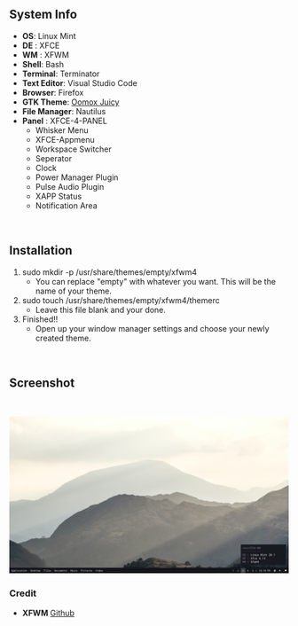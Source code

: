 ## System Info
+ **OS**: Linux Mint
+ **DE** : XFCE
+ **WM** : XFWM  
+ **Shell**: Bash
+ **Terminal**: Terminator
+ **Text Editor**: Visual Studio Code
+ **Browser**: Firefox
+ **GTK Theme**: [Oomox Juicy](https://github.com/caffeine01/arch-monochrome)
+ **File Manager**: Nautilus
+ **Panel** : XFCE-4-PANEL 
    + Whisker Menu  
    + XFCE-Appmenu 
    + Workspace Switcher 
    + Seperator 
    + Clock 
    + Power Manager Plugin
    + Pulse Audio Plugin
    + XAPP Status
    + Notification Area  

<br>

## Installation

1. sudo mkdir -p /usr/share/themes/empty/xfwm4
   - You can replace "empty" with whatever you want. This will be the name of your theme.
2. sudo touch /usr/share/themes/empty/xfwm4/themerc
   - Leave this file blank and your done.
3. Finished!!
   - Open up your window manager settings and choose your newly created theme.

<br>

## Screenshot

<br>

<p align="center">
        <img src="/screenshot/SS-1.png" />
</p>


### Credit
+ **XFWM** [Github](https://github.com/furycd001/No_Border-XFWM_Theme/blob/master/README.md)
